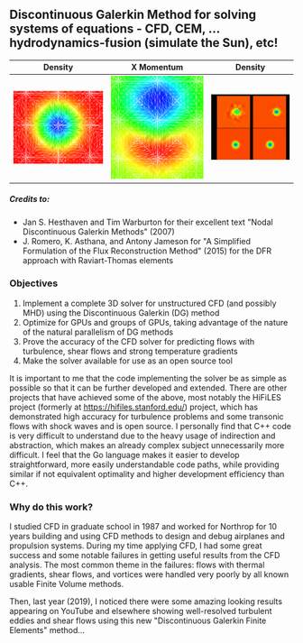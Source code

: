 ## Discontinuous Galerkin Method for solving systems of equations - CFD, CEM, ... hydrodynamics-fusion (simulate the Sun), etc!

|                           Density                            |                            X Momentum                             |                  Density                   |
|:------------------------------------------------------------:|:-----------------------------------------------------------------:|:------------------------------------------:|
| ![](images/render-mesh-isentropic-vortex-initial-zoom-7.PNG) | ![](images/render-mesh-isentropic-vortex-initial-zoom-7-rhoU.png) | ![](images/vortex-1-2-4-7-lax-cropped.gif) |

##### Credits to:
- Jan S. Hesthaven and Tim Warburton for their excellent text "Nodal Discontinuous Galerkin Methods" (2007)
- J. Romero, K. Asthana, and Antony Jameson for "A Simplified Formulation of the Flux Reconstruction Method" (2015) for the
  DFR approach with Raviart-Thomas elements

### Objectives

1) Implement a complete 3D solver for unstructured CFD (and possibly MHD) using the Discontinuous Galerkin (DG) method
2) Optimize for GPUs and groups of GPUs, taking advantage of the nature of the natural parallelism of DG methods
3) Prove the accuracy of the CFD solver for predicting flows with turbulence, shear flows and strong temperature gradients
4) Make the solver available for use as an open source tool

It is important to me that the code implementing the solver be as simple as possible so that it can be further developed
and extended. There are other projects that have achieved some of the above, most notably the
HiFiLES project (formerly at https://hifiles.stanford.edu/) project, which has demonstrated high accuracy for turbulence
problems and some transonic flows with shock waves and is open source. I personally find that C++ code is very difficult
to understand due to the heavy usage of indirection and abstraction, which makes an already complex subject unnecessarily
more difficult. I feel that the Go language makes it easier to develop straightforward, more easily understandable code
paths, while providing similar if not equivalent optimality and higher development efficiency than C++.

### Why do this work?

I studied CFD in graduate school in 1987 and worked for Northrop for 10 years building and using CFD methods to design
and debug airplanes and propulsion systems. During my time applying CFD, I had some great success and some notable
failures in getting useful results from the CFD analysis. The most common theme in the failures: flows with thermal
gradients, shear flows, and vortices were handled very poorly by all known usable Finite Volume methods.

Then, last year (2019), I noticed there were some amazing looking results appearing on YouTube and elsewhere showing
well-resolved turbulent eddies and shear flows using this new "Discontinuous Galerkin Finite Elements" method...

